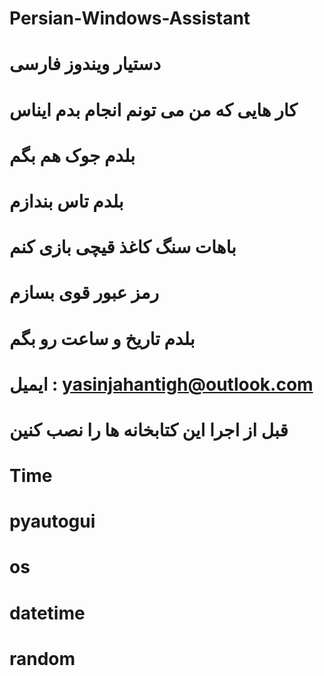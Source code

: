 # Persian-Windows-Assistant
# دستیار ویندوز فارسی 
# کار هایی که من می تونم انجام بدم ایناس
# بلدم جوک هم بگم
# بلدم تاس بندازم
# باهات سنگ کاغذ قیچی بازی کنم
# رمز عبور قوی بسازم
# بلدم تاریخ و ساعت رو بگم
# ایمیل : yasinjahantigh@outlook.com 
# قبل از اجرا این کتابخانه ها را نصب کنین 
# Time
# pyautogui
# os
# datetime
# random
